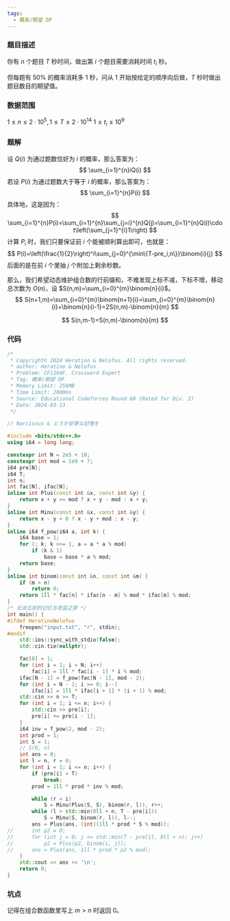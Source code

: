 ```yaml
---
tags:
  - 概率/期望 DP
---
```

### 题目描述
你有 $n$ 个题目 $T$ 秒时间，做出第 $i$ 个题目需要消耗时间 $t_i$ 秒。

但每题有 $50\%$ 的概率消耗多 $1$ 秒，问从 $1$ 开始按给定的顺序向后做，$T$ 秒时做出题目数目的期望值。
### 数据范围
$1\le n\le 2\cdot 10^5,1\le T\le 2\cdot 10^{14}$
$1\le t_i\le 10^9$
### 题解

设 $Q(i)$ 为通过题数恰好为 $i$ 的概率，那么答案为：
$$
\sum_{i=1}^{n}iQ(i)
$$
若设 $P(i)$ 为通过题数大于等于 $i$ 的概率，那么答案为：
$$
\sum_{i=1}^{n}P(i)
$$
具体地，这是因为：
$$
\sum_{i=1}^{n}P(i)=\sum_{i=1}^{n}\sum_{j=i}^{n}Q(j)=\sum_{i=1}^{n}Q(i)\cdot\left(\sum_{j=1}^{i}1\right)
$$
计算 $P_i$ 时，我们只要保证前 $i$ 个能被顺利算出即可，也就是：
$$
P(i)=\left(\frac{1}{2}\right)^i\sum_{j=0}^{\min\{T-pre_i,n\}}\binom{i}{j}
$$
后面的是在前 $i$ 个里抽 $j$ 个附加上剩余秒数。

那么，我们希望动态维护组合数的行前缀和，不难发现上标不减，下标不增，移动总次数为 $O(n)$，设 $S(n,m)=\sum_{i=0}^{m}\binom{n}{i}$。
$$
S(n+1,m)=\sum_{i=0}^{m}\binom{n+1}{i}=\sum_{i=0}^{m}\binom{n}{i}+\binom{n}{i-1}=2S(n,m)-\binom{n}{m}
$$

$$
S(n,m-1)=S(n,m)-\binom{n}{m}
$$

### 代码

```cpp
/*
 * Copyright© 2024 Heratino & Nelofus. All rights reserved.
 * author: Heratino & Nelofus
 * Problem: CF1194F. Crossword Expert
 * Tag: 概率/期望 DP
 * Memory Limit: 256MB
 * Time Limit: 2000ms
 * Source: Educational Codeforces Round 68 (Rated for Div. 2)
 * Date: 2024-03-13 
 */

// Narcissus & どうか安寧な記憶を

#include <bits/stdc++.h>
using i64 = long long;

constexpr int N = 2e5 + 10;
constexpr int mod = 1e9 + 7;
i64 pre[N];
i64 T;
int n;
int fac[N], ifac[N];
inline int Plus(const int &x, const int &y) {
	return x + y >= mod ? x + y - mod : x + y;
}
inline int Minu(const int &x, const int &y) {
	return x - y < 0 ? x - y + mod : x - y;
}
inline i64 f_pow(i64 a, int k) {
	i64 base = 1;
	for (; k; k >>= 1, a = a * a % mod)
		if (k & 1)
			base = base * a % mod;
	return base;
}
inline int binom(const int &n, const int &m) {
	if (m > n)
		return 0;
	return 1ll * fac[n] * ifac[n - m] % mod * ifac[m] % mod;
}
/* 无法忘却的记忆与苍蓝之梦 */
int main() {
#ifdef HeratinoNelofus
	freopen("input.txt", "r", stdin);
#endif
	std::ios::sync_with_stdio(false);
	std::cin.tie(nullptr);

	fac[0] = 1;
	for (int i = 1; i < N; i++)
		fac[i] = 1ll * fac[i - 1] * i % mod;
	ifac[N - 1] = f_pow(fac[N - 1], mod - 2);
	for (int i = N - 2; i >= 0; i--)
		ifac[i] = 1ll * ifac[i + 1] * (i + 1) % mod;
	std::cin >> n >> T;	
	for (int i = 1; i <= n; i++) {
		std::cin >> pre[i];
		pre[i] += pre[i - 1];
	}
	i64 inv = f_pow(2, mod - 2);
	int prod = 1;
	int S = 1;
	// S(0, n)
	int ans = 0;
	int l = n, r = 0;
	for (int i = 1; i <= n; i++) {
		if (pre[i] > T)
			break;
		prod = 1ll * prod * inv % mod;

		while (r < i)
			S = Minu(Plus(S, S), binom(r, l)), r++;
		while (l > std::min(0ll + n, T - pre[i]))
			S = Minu(S, binom(r, l)), l--;
		ans = Plus(ans, (int)(1ll * prod * S % mod));
//		int p2 = 0;
//		for (int j = 0; j <= std::min(T - pre[i], 0ll + n); j++)
//			p2 = Plus(p2, binom(i, j));
//		ans = Plus(ans, 1ll * prod * p2 % mod);
	}
	std::cout << ans << '\n';
	return 0;
}
```

### 坑点

记得在组合数函数里写上 $m>n$ 时返回 $0$。
